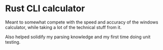 # Rust CLI calculator

Meant to somewhat compete with the speed and accuracy of the windows calculator, while taking a lot of the technical stuff from it.

Also helped solidify my parsing knowledge and my first time doing unit testing.